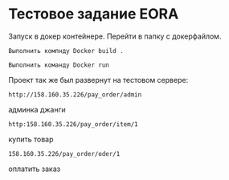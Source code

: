 # Тестовое задание EORA
Запуск в докер контейнере.
Перейти в папку с докерфайлом.

`Выполнить компнду Docker build .`

`Выполнить команду Docker run`

Проект так же был развернут на тестовом сервере:

`http://158.160.35.226/pay_order/admin` 

админка джанги

`http:158.160.35.226/pay_order/item/1`

купить товар

`158.160.35.226/pay_order/oder/1`

оплатить заказ
